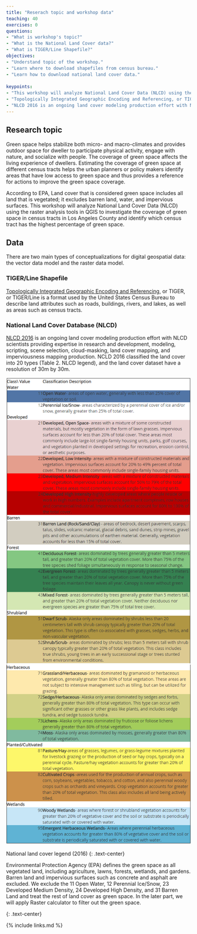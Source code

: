 ```yaml
---
title: "Reserach topic and workshop data"
teaching: 40
exercises: 0
questions:
- "What is workshop's topic?"
- "What is the National Land Cover data?"
- "What is TIGER/Line Shapefile?"
objectives:
- "Understand topic of the workshop."
- "Learn where to download shapefiles from census bureau."
- "Learn how to download national land cover data."

keypoints:
- "This workshop will analyze National Land Cover Data (NLCD) using the raster analysis tools in QGIS to investigate the coverage of green space in census tracts in Los Angeles County and identify which census tract has the highest percentage of green space."
- "Topologically Integrated Geographic Encoding and Referencing, or TIGER, or TIGER/Line is a format used by the United States Census Bureau to describe land attributes such as roads, buildings, rivers, and lakes, as well as areas such as census tracts ."
- "NLCD 2016 is an ongoing land cover modeling production effort with NLCD scientists providing expertise in research and development, modeling, scripting, scene selection, cloud-masking, land cover mapping, and imperviousness mapping production. . "
---
```


## Research topic

Green space helps stabilize both micro- and macro-climates and provides outdoor space for dweller to participate physical activity, engage with nature, and socialize with people. The coverage of green space affects the living experience of dwellers. Estimating the coverage of green space at different census tracts helps the urban planners or policy makers identify areas that have low access to green space and thus provides a reference for actions to improve the green space coverage. 

According to EPA, Land cover that is considered green space includes all land that is vegetated; it excludes barren land, water, and impervious surfaces. This workshop will analyze National Land Cover Data (NLCD) using the raster analysis tools in QGIS to investigate the coverage of green space in census tracts in Los Angeles County and identify which census tract has the highest percentage of green space.

## Data

There are two main types of conceptualizations for digital geospatial data: the vector data model and the raster data model.

### TIGER/Line Shapefile

[Topologically Integrated Geographic Encoding and Referencing](https://en.wikipedia.org/wiki/Topologically_Integrated_Geographic_Encoding_and_Referencing), or TIGER, or TIGER/Line is a format used by the United States Census Bureau to describe land attributes such as roads, buildings, rivers, and lakes, as well as areas such as census tracts. 

### National Land Cover Database (NLCD)
[NLCD 2016](https://www.mrlc.gov/national-land-cover-database-nlcd-2016) is an ongoing land cover modeling production effort with NLCD scientists providing expertise in research and development, modeling, scripting, scene selection, cloud-masking, land cover mapping, and imperviousness mapping production. NCLD 2016 classified the land cover into 20 types (Table 2. NLCD legend), and the land cover dataset have a resolution of 30m by 30m. 

![National land cover legend](../fig/fig4-1-national-land-cover-legend-1.png)
![National land cover legend 2016](../fig/fig4-1-national-land-cover-legend-2.png)

National land cover legend (2016)
{: .text-center}

Environmental Protection Agency (EPA) defines the green space as all vegetated land, including agriculture, lawns, forests, wetlands, and gardens. Barren land and impervious surfaces such as concrete and asphalt are excluded. We exclude the 11 Open Water, 12 Perennial Ice/Snow, 23 Developed Medium Density, 24 Developed High Density, and 31 Barren Land and treat the rest of land cover as green space. In the later part, we will apply Raster calculator to filter out the green space. 

{: .text-center}

{% include links.md %}
